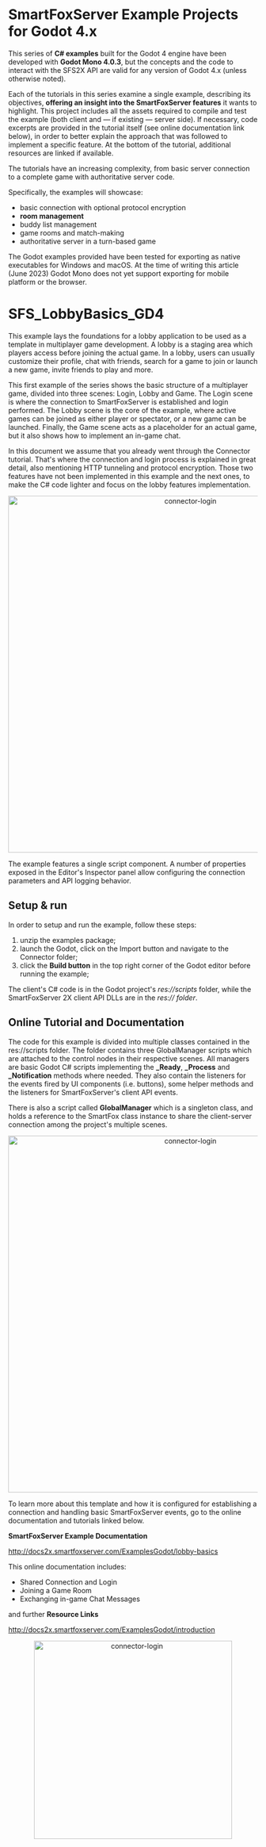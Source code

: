 # SmartFoxServer Example Projects for Godot 4.x

This series of **C# examples** built for the Godot 4 engine have been developed with **Godot Mono 4.0.3**, but the concepts and the code to interact with the SFS2X API are valid for any version of Godot 4.x (unless otherwise noted).

Each of the tutorials in this series examine a single example, describing its objectives, **offering an insight into the SmartFoxServer features** it wants to highlight. This project includes all the assets required to compile and test the example (both client and — if existing — server side). If necessary, code excerpts are provided in the tutorial itself (see online documentation link below), in order to better explain the approach that was followed to implement a specific feature. At the bottom of the tutorial, additional resources are linked if available.

The tutorials have an increasing complexity, from basic server connection to a complete game with authoritative server code.

Specifically, the examples will showcase:

* basic connection with optional protocol encryption
* **room management**
* buddy list management
* game rooms and match-making
* authoritative server in a turn-based game

The Godot examples provided have been tested for exporting as native executables for Windows and macOS. At the time of writing this article (June 2023) Godot Mono does not yet support exporting for mobile platform or the browser.

# SFS_LobbyBasics_GD4
This example lays the foundations for a lobby application to be used as a template in multiplayer game development. A lobby is a staging area which players access before joining the actual game. In a lobby, users can usually customize their profile, chat with friends, search for a game to join or launch a new game, invite friends to play and more.

This first example of the series shows the basic structure of a multiplayer game, divided into three scenes: Login, Lobby and Game. The Login scene is where the connection to SmartFoxServer is established and login performed. The Lobby scene is the core of the example, where active games can be joined as either player or spectator, or a new game can be launched. Finally, the Game scene acts as a placeholder for an actual game, but it also shows how to implement an in-game chat.

In this document we assume that you already went through the Connector tutorial. That's where the connection and login process is explained in great detail, also mentioning HTTP tunneling and protocol encryption. Those two features have not been implemented in this example and the next ones, to make the C# code lighter and focus on the lobby features implementation.

<p align="center"> 
<img width="720" alt="connector-login" src="https://github.com/SmartFoxServer/SFS_LobbyBasics_GD4/assets/30838007/2ca9144b-a247-41ab-86fd-ddabb659187c">
 </p>
The example features a single script component. A number of properties exposed in the Editor's Inspector panel allow configuring the connection parameters and API logging behavior.

## Setup & run
In order to setup and run the example, follow these steps:

1. unzip the examples package;
2. launch the Godot, click on the Import button and navigate to the Connector folder;
3. click the **Build button** in the top right corner of the Godot editor before running the example;

The client's C# code is in the Godot project's *res://scripts* folder, while the SmartFoxServer 2X client API DLLs are in the *res:// folder*.

## Online Tutorial and Documentation
The code for this example is divided into multiple classes contained in the res://scripts folder. The folder contains three <name>GlobalManager scripts which are attached to the control nodes in their respective scenes.
All managers are basic Godot C# scripts implementing the **_Ready**, **_Process** and **_Notification** methods where needed. They also contain the listeners for the events fired by UI components (i.e. buttons), some helper methods and the listeners for SmartFoxServer's client API events.

There is also a script called **GlobalManager** which is a singleton class, and holds a reference to the SmartFox class instance to share the client-server connection among the project's multiple scenes.

<p align="center"> 
<img width="720" alt="connector-login" src="https://github.com/SmartFoxServer/SFS_LobbyBasics_GD4/assets/30838007/51b0c8fe-fe31-4ae6-a72d-a6eb5c376ac4">
 </p>

To learn more about this template and how it is configured for establishing a connection and handling basic SmartFoxServer events, go to the online documentation and tutorials linked below.

**SmartFoxServer Example Documentation**   

http://docs2x.smartfoxserver.com/ExamplesGodot/lobby-basics

This online documentation includes:
* Shared Connection and Login
* Joining a Game Room
* Exchanging in-game Chat Messages
  
 and further **Resource Links**

http://docs2x.smartfoxserver.com/ExamplesGodot/introduction

 <p align="center"> 
<img width="400" alt="connector-login" src="https://github.com/SmartFoxServer/SFS_Connector_GD4/assets/30838007/a8f025fb-5bc0-4ca6-8ce0-8ec808565303">
 </p>

